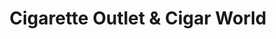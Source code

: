---
title: "Cigarette Outlet & Cigar World"
url: /east-stroudsburg/cigarette-outlet-and-cigar-world/
shop: tobacco
---